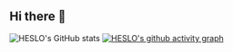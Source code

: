 ## Hi there 👋


![HESLO's GitHub stats](https://github-readme-stats.vercel.app/api?username=HESL0&show_icons=true&theme=highcontrast)
[![HESLO's github activity graph](https://github-readme-activity-graph.vercel.app/graph?username=HESL0&theme=gotham&height=200&width=200)](https://github.com/github-readme-activity-graph)
<!--
**HESL0/HESL0** is a ✨ _special_ ✨ repository because its `README.md` (this file) appears on your GitHub profile.

Here are some ideas to get you started:

- 🔭 I’m currently working on ...
- 🌱 I’m currently learning ...
- 👯 I’m looking to collaborate on ...
- 🤔 I’m looking for help with ...
- 💬 Ask me about ...
- 📫 How to reach me: ...
- 😄 Pronouns: ...
- ⚡ Fun fact: ...
-->
